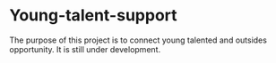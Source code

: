 # Young-talent-support
The purpose of this project is to connect young talented and outsides opportunity.
It is still under development.
